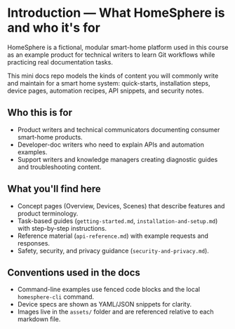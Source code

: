 # Introduction — What HomeSphere is and who it's for

HomeSphere is a fictional, modular smart-home platform used in this course as an
example product for technical writers to learn Git workflows while practicing
real documentation tasks.

This mini docs repo models the kinds of content you will commonly write and
maintain for a smart home system: quick-starts, installation steps, device
pages, automation recipes, API snippets, and security notes.

## Who this is for

- Product writers and technical communicators documenting consumer smart-home
  products.
- Developer-doc writers who need to explain APIs and automation examples.
- Support writers and knowledge managers creating diagnostic guides and
  troubleshooting content.

## What you'll find here

- Concept pages (Overview, Devices, Scenes) that describe features and product
  terminology.
- Task-based guides (`getting-started.md`, `installation-and-setup.md`) with
  step-by-step instructions.
- Reference material (`api-reference.md`) with example requests and responses.
- Safety, security, and privacy guidance (`security-and-privacy.md`).

## Conventions used in the docs

- Command-line examples use fenced code blocks and the local `homesphere-cli`
  command.
- Device specs are shown as YAML/JSON snippets for clarity.
- Images live in the `assets/` folder and are referenced relative to each
  markdown file.
